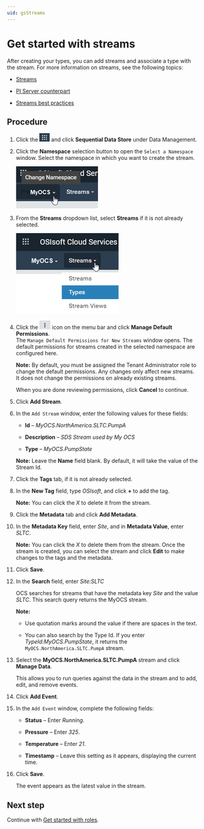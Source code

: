 ```yaml
---
uid: gsStreams
---
```


# Get started with streams

After creating your types, you can add streams and associate a type with the stream. For more information on streams, see the following topics:

- [Streams](xref:ccStreams)

- [PI Server counterpart](xref:ccStreams#streams-pi-server)

- [Streams best practices](xref:bpStreams)

## Procedure

1. Click the ![Menu icon](images/menu-icon.png) and click **Sequential Data Store** under Data Management.

1. Click the **Namespace** selection button to open the `Select a Namespace` window. Select the namespace in which you want to create the stream. 

    ![Namespace list](images/sds-gs-namespace.png)

1. From the **Streams** dropdown list, select **Streams** if it is not already selected.

    ![Streams list](images/streams-list.png)

1. Click the ![More options](images/more-options.png) icon on the menu bar and click **Manage Default Permissions**.  
    The `Manage Default Permissions for New Streams` window opens. The default permissions for streams created in the selected namespace are configured here.
   
    **Note:** By default, you must be assigned the Tenant Administrator role to change the default permissions. Any changes only affect new streams. It does not change the permissions on already existing streams. 
    
    When you are done reviewing permissions, click **Cancel** to continue.
   
1. Click **Add Stream**.

1. In the `Add Stream` window, enter the following values for these fields:

   - **Id** &ndash; *MyOCS.NorthAmerica.SLTC.PumpA*

   - **Description** &ndash; *SDS Stream used by My OCS*

   - **Type** &ndash; *MyOCS.PumpState*

    **Note:** Leave the **Name** field blank. By default, it will take the value of the Stream Id.

1. Click the **Tags** tab, if it is not already selected.

1. In the **New Tag** field, type *OSIsoft*, and click **+** to add the tag. 

    **Note:** You can click the *X* to delete it from the stream.

1. Click the **Metadata** tab and click **Add Metadata**.

1. In the **Metadata Key** field,  enter *Site*, and in **Metadata Value**, enter *SLTC*. 

    **Note:** You can click the *X* to delete them from the stream. Once the stream is created, you can select the stream and click **Edit** to make changes to the tags and the metadata.

1. Click **Save**.

1. In the **Search** field, enter *Site:SLTC*

    OCS searches for streams that have the metadata key *Site* and the value *SLTC*. This search query returns the MyOCS stream. 
   
    **Note:** 
    
    - Use quotation marks around the value if there are spaces in the text.
    
    - You can also search by the Type Id. If you enter *TypeId:MyOCS.PumpState*, it returns the `MyOCS.NorthAmerica.SLTC.PumpA` stream.
    
1. Select the **MyOCS.NorthAmerica.SLTC.PumpA** stream and click **Manage Data**. 

    This allows you to run queries against the data in the stream and to add, edit, and remove events.

1. Click **Add Event**.

1. In the `Add Event` window, complete the following fields: 

    - **Status** &ndash; Enter *Running*.

    - **Pressure** &ndash; Enter *325*.

    - **Temperature** &ndash; Enter *21*.
    
    - **Timestamp** &ndash; Leave this setting as it appears, displaying the current time.

1. Click **Save**. 

    The event appears as the latest value in the stream. 

## Next step

Continue with [Get started with roles](xref:gsRoles).
